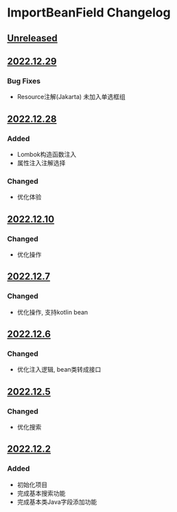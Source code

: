 <!-- Keep a Changelog guide -> https://keepachangelog.com -->

# ImportBeanField Changelog

## [Unreleased]

## [2022.12.29]

### Bug Fixes

- Resource注解(Jakarta) 未加入单选框组

## [2022.12.28]

### Added

- Lombok构造函数注入
- 属性注入注解选择

### Changed

- 优化体验

## [2022.12.10]

### Changed
- 优化操作

## [2022.12.7]

### Changed
- 优化操作, 支持kotlin bean

## [2022.12.6]

### Changed
- 优化注入逻辑, bean类转成接口

## [2022.12.5]

### Changed

- 优化搜索

## [2022.12.2]

### Added

- 初始化项目
- 完成基本搜索功能
- 完成基本类Java字段添加功能

[Unreleased]: https://github.com/2720851545/ImportBeanField/compare/v2022.12.29...HEAD

[2022.12.29]: https://github.com/2720851545/ImportBeanField

[2022.12.28]: https://github.com/2720851545/ImportBeanField

[2022.12.10]: https://github.com/2720851545/ImportBeanField

[2022.12.7]: https://github.com/2720851545/ImportBeanField

[2022.12.6]: https://github.com/2720851545/ImportBeanField

[2022.12.5]: https://github.com/2720851545/ImportBeanField

[2022.12.2]: https://github.com/2720851545/ImportBeanField/compare/v2022.12.5...v2022.12.2
